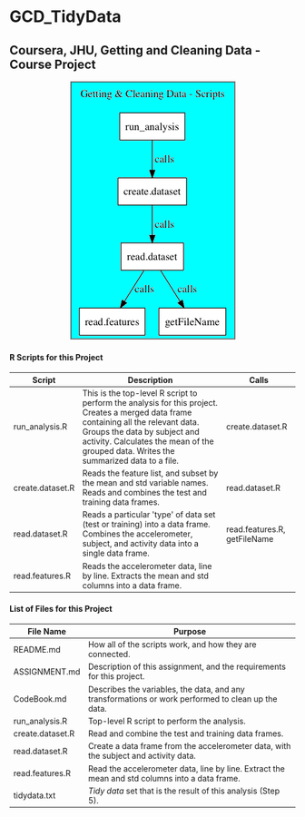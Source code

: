 
# GCD_TidyData
## Coursera, JHU, Getting and Cleaning Data - Course Project
  
  <center><img style="border:2px ridge #999" src="readme.scripts.png"></img></center>

#### R Scripts for this Project
  
Script | Description | Calls
------ | ----------- | -----
run_analysis.R | This is the top-level R script to perform the analysis for this project. Creates a merged data frame containing all the relevant data. Groups the data by subject and activity.  Calculates the mean of the grouped data.  Writes the summarized data to a file.| create.dataset.R 
create.dataset.R | Reads the feature list, and subset by the mean and std variable names.  Reads and combines the test and training data frames. | read.dataset.R
read.dataset.R | Reads a particular 'type' of data set (test or training) into a data frame.  Combines the accelerometer, subject, and activity data into a single data frame. | read.features.R, getFileName
read.features.R | Reads the accelerometer data, line by line.  Extracts the mean and std columns into a data frame. |  


#### List of Files for this Project  

File Name | Purpose
--------- | -------
README.md | How all of the scripts work, and how they are connected.
ASSIGNMENT.md | Description of this assignment, and the requirements for this project.
CodeBook.md | Describes the variables, the data, and any transformations or work performed to clean up the data.
run_analysis.R | Top-level R script to perform the analysis.
create.dataset.R | Read and combine the test and training data frames.
read.dataset.R | Create a data frame from the accelerometer data, with the subject and activity data.
read.features.R | Read the accelerometer data, line by line.  Extract the mean and std columns into a data frame.
tidydata.txt | *Tidy data* set that is the result of this analysis (Step 5).
